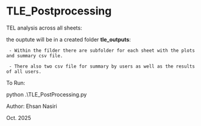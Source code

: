 # TLE_Postprocessing


TEL analysis across all sheets:

the ouptute will be in a created folder **tle_outputs**:

     - Within the filder there are subfolder for each sheet with the plots and summary csv file.

     - There also two csv file for summary by users as well as the results of all users.
     

To Run:

python .\TLE_PostProcessing.py


Author: Ehsan Nasiri

Oct. 2025
